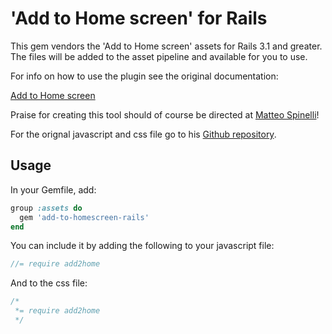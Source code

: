 # 'Add to Home screen' for Rails

This gem vendors the 'Add to Home screen' assets for Rails 3.1 and greater.
The files will be added to the asset pipeline and available for you to use.

For info on how to use the plugin see the original documentation:

[Add to Home screen](http://cubiq.org/add-to-home-screen)

Praise for creating this tool should of course be directed at [Matteo Spinelli](http://cubiq.org/)!

For the orignal javascript and css file go to his [Github repository](https://github.com/cubiq/add-to-homescreen).

## Usage

In your Gemfile, add:

```ruby
group :assets do
  gem 'add-to-homescreen-rails'
end
```

You can include it by adding the following to your javascript file:

```javascript
//= require add2home
```

And to the css file:

```css
/*
 *= require add2home
 */
```
